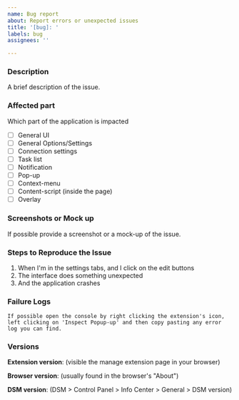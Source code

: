 ```yaml
---
name: Bug report
about: Report errors or unexpected issues
title: '[bug]: '
labels: bug
assignees: ''

---
```


<!-- Thanks for creating an issue! In order to expedite the bug fixing please fill as much of the following categories as possible. -->

### Description

A brief description of the issue.

### Affected part

Which part of the application is impacted

- [ ] General UI 
- [ ] General Options/Settings
- [ ] Connection settings
- [ ] Task list
- [ ] Notification
- [ ] Pop-up
- [ ] Context-menu
- [ ] Content-script (inside the page)
- [ ] Overlay 

### Screenshots or Mock up

If possible provide a screenshot or a mock-up of the issue.

### Steps to Reproduce the Issue

1. When I'm in the settings tabs, and I click on the edit buttons
2. The interface does something unexpected
3. And the application crashes

### Failure Logs

```
If possible open the console by right clicking the extension's icon, left clicking on 'Inspect Popup-up' and then copy pasting any error log you can find.
```

### Versions

**Extension version**: (visible the manage extension page in your browser)

**Browser version**: (usually found in the browser's "About")

**DSM version**: (DSM > Control Panel > Info Center > General > DSM version)
